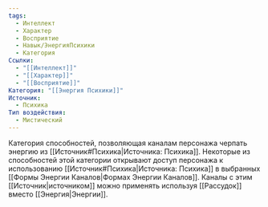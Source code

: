 ```yaml
---
tags:
  - Интеллект
  - Характер
  - Восприятие
  - Навык/ЭнергияПсихики
  - Категория
Ссылки:
  - "[[Интеллект]]"
  - "[[Характер]]"
  - "[[Восприятие]]"
Категория: "[[Энергия Психики]]"
Источник:
  - Психика
Тип воздействия:
  - Мистический
---
```

Категория способностей, позволяющая каналам персонажа черпать энергию из [[Источник#Психика|Источника: Психика]]. Некоторые из способностей этой категории открывают доступ персонажа к использованию [[Источник#Психика|Источника: Психика]] в выбранных [[Формы Энергии Каналов|Формах Энергии Каналов]]. Каналы с этим [[Источник|источником]] можно применять используя [[Рассудок]] вместо [[Энергия|Энергии]].